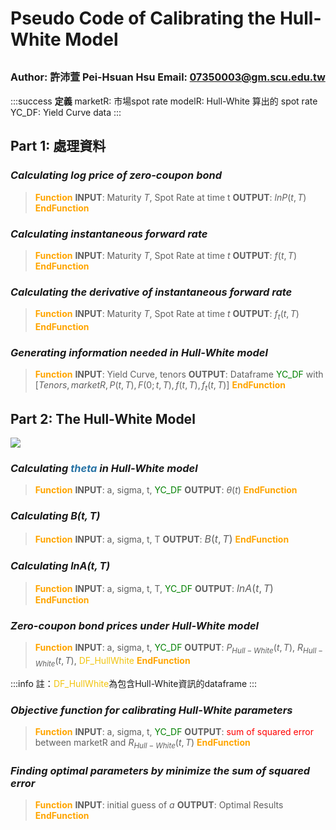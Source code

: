 # Pseudo Code of Calibrating the Hull-White Model

<font size=3>Author: 許沛萱 Pei-Hsuan Hsu
Email: 07350003@gm.scu.edu.tw</font>
---

:::success
**定義**
marketR: 市場spot rate
modelR: Hull-White 算出的 spot rate
YC_DF: Yield Curve data
:::

## Part 1: 處理資料

### *Calculating log price of zero-coupon bond*
><font color='orange'>**Function**</font>
**INPUT**: Maturity $T$, Spot Rate at time t
**OUTPUT**: $lnP(t,T)$
<font color='orange'>**EndFunction**</font>


### *Calculating instantaneous forward rate*
><font color='orange'>**Function**</font>
**INPUT**: Maturity $T$, Spot Rate at time $t$
**OUTPUT**: $f(t,T)$
<font color='orange'>**EndFunction**</font>


### *Calculating the derivative of instantaneous forward rate*
><font color='orange'>**Function**</font>
**INPUT**: Maturity $T$, Spot Rate at time $t$
**OUTPUT**: $f_t(t,T)$
<font color='orange'>**EndFunction**</font>


### *Generating information needed in Hull-White model*
><font color='orange'>**Function**</font>
**INPUT**: Yield Curve, tenors
**OUTPUT**: Dataframe <font color='green'>YC_DF</font> with $[Tenors, marketR, P(t,T), F(0;t,T), f(t,T), f_t(t,T)]$
<font color='orange'>**EndFunction**</font>

## Part 2: The Hull-White Model

![](https://i.imgur.com/Ld3m5iG.png)


### *Calculating <font color='#2874A6'>theta</font> in Hull-White model*
><font color='orange'>**Function**</font>
**INPUT**: a, sigma, t, <font color='green'>YC_DF</font>
**OUTPUT**: $\theta(t)$
<font color='orange'>**EndFunction**</font>

### *Calculating <font size=3>$B(t,T)$</font>*
><font color='orange'>**Function**</font>
**INPUT**: a, sigma, t, T
**OUTPUT**: <font size=3>$B(t,T)$</font>
<font color='orange'>**EndFunction**</font>

### *Calculating <font size=3>$lnA(t,T)$</font>*
><font color='orange'>**Function**</font>
**INPUT**: a, sigma, t, T, <font color='green'>YC_DF</font>
**OUTPUT**: <font size=3>$lnA(t,T)$</font>
<font color='orange'>**EndFunction**</font>

### *Zero-coupon bond prices under Hull-White model*
><font color='orange'>**Function**</font>
**INPUT**: a, sigma, t, <font color='green'>YC_DF</font>
**OUTPUT**: $P_{Hull-White} (t, T)$, $R_{Hull-White} (t, T)$, <font color='#F1C40F'>DF_HullWhite</font>
<font color='orange'>**EndFunction**</font>

:::info
註：<font color='#F1C40F'>DF_HullWhite</font>為包含Hull-White資訊的dataframe
:::

### *Objective function for calibrating Hull-White parameters*
><font color='orange'>**Function**</font>
**INPUT**: a, sigma, t, <font color='green'>YC_DF</font>
**OUTPUT**: <font color='red'>sum of squared error</font> between marketR and $R_{Hull-White} (t, T)$
<font color='orange'>**EndFunction**</font>

### *Finding optimal parameters by minimize the sum of squared error*
><font color='orange'>**Function**</font>
**INPUT**: initial guess of $a$
**OUTPUT**: Optimal Results
<font color='orange'>**EndFunction**</font>




